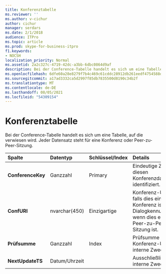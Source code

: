 ```yaml
---
title: Konferenztabelle
ms.reviewer: ''
ms.author: v-cichur
author: cichur
manager: serdars
ms.date: 2/1/2018
audience: ITPro
ms.topic: article
ms.prod: skype-for-business-itpro
f1.keywords:
- NOCSH
localization_priority: Normal
ms.assetid: 2a2c327c-4719-42dc-a3bb-6dbc0864d9af
description: Bei der Conference-Tabelle handelt es sich um eine Tabelle, auf die verwiesen wird. Jeder Datensatz steht für eine Konferenz oder Peer-zu-Peer-Sitzung.
ms.openlocfilehash: 6dfe60a28e8279f7b4c469c61cddc28912db261eedf4754588de4bd8f5852728
ms.sourcegitcommit: a17ad3332ca5d2997f85db7835500d8190c34b2f
ms.translationtype: MT
ms.contentlocale: de-DE
ms.lasthandoff: 08/05/2021
ms.locfileid: "54309154"
---
```

# <a name="conference-table"></a>Konferenztabelle
 
Bei der Conference-Tabelle handelt es sich um eine Tabelle, auf die verwiesen wird. Jeder Datensatz steht für eine Konferenz oder Peer-zu-Peer-Sitzung.
  
|**Spalte**|**Datentyp**|**Schlüssel/Index**|**Details**|
|:-----|:-----|:-----|:-----|
|**ConferenceKey** <br/> |Ganzzahl  <br/> |Primary  <br/> |Eindeutige Zahl, die diesen Konferenzdatensatz identifiziert.  <br/> |
|**ConfURI** <br/> |nvarchar(450)  <br/> |Einzigartige  <br/> |Konferenz-URI, falls dies eine Konferenz ist, oder Dialogkennung, wenn dies eine Peer-zu-Peer-Sitzung ist.  <br/> |
|**Prüfsumme** <br/> |Ganzzahl  <br/> |Index  <br/> |Prüfsumme der Konferenz-URI. Für interne Zwecke.  <br/> |
|**NextUpdateTS** <br/> |Datum/Uhrzeit  <br/> ||Ausschließlich für interne Zwecke.  <br/> |
   

